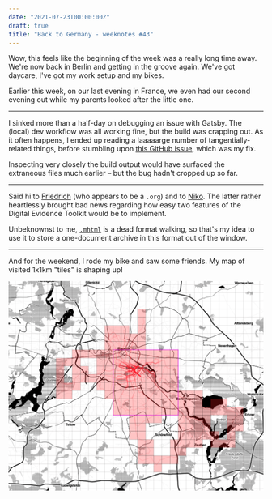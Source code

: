 ```yaml
---
date: "2021-07-23T00:00:00Z"
draft: true
title: "Back to Germany - weeknotes #43"
---
```


Wow, this feels like the beginning of the week was a really long time away. We're now back in Berlin and getting in the groove again. We've got daycare, I've got my work setup and my bikes.

Earlier this week, on our last evening in France, we even had our second evening out while my parents looked after the little one.

---

I sinked more than a half-day on debugging an issue with Gatsby. The (local) dev workflow was all working fine, but the build was crapping out. As it often happens, I ended up reading a laaaaarge number of tangentially-related things, before stumbling upon [this GitHub issue](https://github.com/gatsbyjs/gatsby/issues/10742), which was my fix.

Inspecting very closely the build output would have surfaced the extraneous files much earlier – but the bug hadn't cropped up so far.

---

Said hi to [Friedrich](https://pudo.org/) (who appears to be a `.org`) and to [Niko](https://niko.io/). The latter rather heartlessly brought bad news regarding how easy two features of the Digital Evidence Toolkit would be to implement.

Unbeknownst to me, [`.mhtml`](https://en.wikipedia.org/wiki/MHTML) is a dead format walking, so that's my idea to use it to store a one-document archive in this format out of the window.

---

And for the weekend, I rode my bike and saw some friends. My map of visited 1x1km "tiles" is shaping up!

![](assets/tilemap.png)
